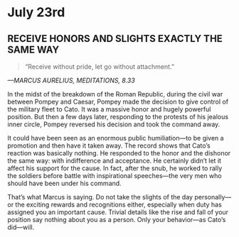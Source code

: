 # July 23rd
## RECEIVE HONORS AND SLIGHTS EXACTLY THE SAME WAY

> “Receive without pride, let go without attachment.”

*—MARCUS AURELIUS, MEDITATIONS, 8.33*

In the midst of the breakdown of the Roman Republic, during the civil war between Pompey and Caesar, Pompey made the decision to give control of the military fleet to Cato. It was a massive honor and hugely powerful position. But then a few days later, responding to the protests of his jealous inner circle, Pompey reversed his decision and took the command away.

It could have been seen as an enormous public humiliation—to be given a promotion and then have it taken away. The record shows that Cato’s reaction was basically nothing. He responded to the honor and the dishonor the same way: with indifference and acceptance. He certainly didn’t let it affect his support for the cause. In fact, after the snub, he worked to rally the soldiers before battle with inspirational speeches—the very men who should have been under his command.

That’s what Marcus is saying. Do not take the slights of the day personally—or the exciting rewards and recognitions either, especially when duty has assigned you an important cause. Trivial details like the rise and fall of your position say nothing about you as a person. Only your behavior—as Cato’s did—will.

